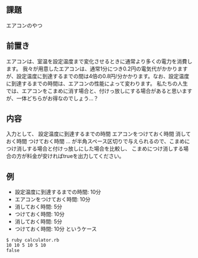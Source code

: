 ## 課題
エアコンのやつ

## 前置き
エアコンは、室温を設定温度まで変化させるときに通常より多くの電力を消費します。
我々が用意したエアコンは、通常1分につき0.2円の電気代がかかりますが、設定温度に到達するまでの間は4倍の0.8円/分かかります。なお、設定温度に到達するまでの時間は、エアコンの性能によって変わります。
私たちの人生では、エアコンをこまめに消す場合と、付けっ放しにする場合があると思いますが、一体どちらがお得なのでしょう…？

## 内容
入力として、
設定温度に到達するまでの時間 エアコンをつけておく時間 消しておく時間 つけておく時間 … 
が半角スペース区切りで与えられるので、こまめにつけ消しする場合と付けっ放しにした場合を比較し、
こまめにつけ消しする場合の方が料金が安ければtrueを出力してください。

## 例
- 設定温度に到達するまでの時間: 10分
- エアコンをつけておく時間: 10分
- 消しておく時間: 5分
- つけておく時間: 10分
- 消しておく時間: 5分
- つけておく時間: 10分
というケース

```
$ ruby calculator.rb
10 10 5 10 5 10
false
```

